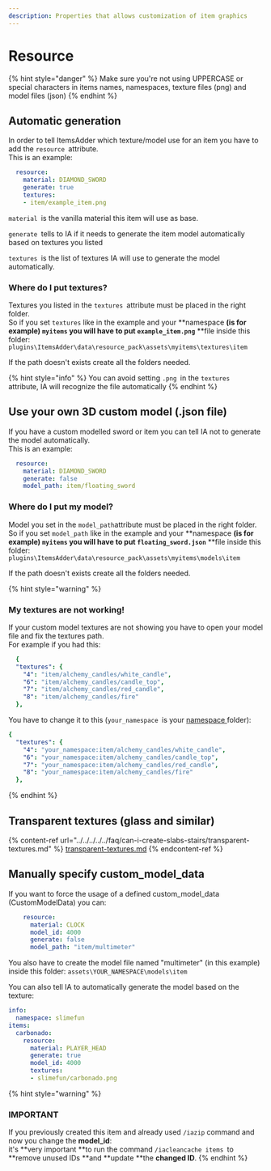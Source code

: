 ```yaml
---
description: Properties that allows customization of item graphics
---
```


# Resource

{% hint style="danger" %}
Make sure you're not using UPPERCASE or special characters in items names, namespaces, texture files (png) and model files (json)
{% endhint %}

## Automatic generation

In order to tell ItemsAdder which texture/model use for an item you have to add the `resource `attribute.\
This is an example:

```yaml
  resource:
    material: DIAMOND_SWORD
    generate: true
    textures:
    - item/example_item.png
```

`material `is the vanilla material this item will use as base.

`generate `tells to IA if it needs to generate the item model automatically based on textures you listed

`textures `is the list of textures IA will use to generate the model automatically.

### Where do I put textures?

Textures you listed in the `textures `attribute must be placed in the right folder.\
So if you set `textures` like in the example and your **namespace **(is for example) `myitems` you will have to put `example_item.png`** **file inside this folder: `plugins\ItemsAdder\data\resource_pack\assets\myitems\textures\item`

If the path doesn't exists create all the folders needed.

{% hint style="info" %}
You can avoid setting `.png `in the `textures `attribute, IA will recognize the file automatically
{% endhint %}

## Use your own 3D custom model (.json file)

If you have a custom modelled sword or item you can tell IA not to generate the model automatically.\
This is an example:

```yaml
  resource:
    material: DIAMOND_SWORD
    generate: false
    model_path: item/floating_sword

```

### Where do I put my model?

Model you set in the `model_path`attribute must be placed in the right folder.\
So if you set `model_path` like in the example and your **namespace **(is for example) `myitems` you will have to put `floating_sword.json`** **file inside this folder: `plugins\ItemsAdder\data\resource_pack\assets\myitems\models\item`

If the path doesn't exists create all the folders needed.

{% hint style="warning" %}
### My textures are not working!

If your custom model textures are not showing you have to open your model file and fix the textures path.\
For example if you had this:

```yaml
  {
  "textures": {
    "4": "item/alchemy_candles/white_candle",
    "6": "item/alchemy_candles/candle_top",
    "7": "item/alchemy_candles/red_candle",
    "8": "item/alchemy_candles/fire"
  },
```

You have to change it to this (`your_namespace `is your [namespace ](../../../beginners/basic-concepts/namespace.md)folder):

```yaml
{
  "textures": {
    "4": "your_namespace:item/alchemy_candles/white_candle",
    "6": "your_namespace:item/alchemy_candles/candle_top",
    "7": "your_namespace:item/alchemy_candles/red_candle",
    "8": "your_namespace:item/alchemy_candles/fire"
  },
```
{% endhint %}

## Transparent textures (glass and similar)

{% content-ref url="../../../../../faq/can-i-create-slabs-stairs/transparent-textures.md" %}
[transparent-textures.md](../../../../../faq/can-i-create-slabs-stairs/transparent-textures.md)
{% endcontent-ref %}

## Manually specify custom_model_data

If you want to force the usage of a defined custom_model_data (CustomModelData) you can:

```yaml
    resource:
      material: CLOCK
      model_id: 4000
      generate: false
      model_path: "item/multimeter"
```

You also have to create the model file named "multimeter" (in this example) inside this folder: `assets\YOUR_NAMESPACE\models\item`

You can also tell IA to automatically generate the model based on the texture:

```yaml
info:
  namespace: slimefun
items:
  carbonado:
    resource:
      material: PLAYER_HEAD
      generate: true
      model_id: 4000
      textures:
      - slimefun/carbonado.png
```

{% hint style="warning" %}
### IMPORTANT

If you previously created this item and already used `/iazip` command and now you change the **model_id**:\
it's **very important **to run the command `/iacleancache items `to **remove unused IDs **and **update **the **changed ID**.
{% endhint %}

